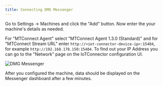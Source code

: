 ```yaml
---
title: Connecting DMG Messenger
---
```


Go to Settings -> Machines and click the "Add" button. Now enter the your machine's details as needed.

For "MTConnect Agent" select "MTConnect Agent 1.3.0 (Standard)" and for "MTConnect Stream URL" enter `http://<iot-connector-device-ip>:15404`, for example `http://192.168.178.150:15404`. To find out your IP Address you can go to the "Network" page on the IoTConnector configuration UI.

![DMG Messenger](/content/DMGMessenger.png)

After you configured the machine, data should be displayed on the Messenger dashboard after a few minutes.
